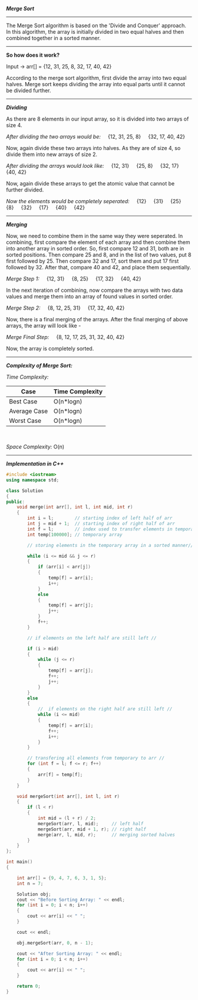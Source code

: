 ***Merge Sort***

<hr>

The Merge Sort algorithm is based on the 'Divide and Conquer' approach.
In this algorithm, the array is initially divided in two equal halves and then combined together in a sorted manner.

<hr>

**So how does it work?**

Input -> arr[] = {12, 31, 25, 8, 32, 17, 40, 42}

According to the merge sort algorithm, first divide the array into two equal halves.
Merge sort keeps dividing the array into equal parts until it cannot be divided further.

<hr> 

**_Dividing_**


As there are 8 elements in our input array, so it is divided into two arrays of size 4.

_After dividing the two arrays would be:_  &nbsp;  &nbsp;   {12, 31, 25, 8}  &nbsp;  &nbsp;   {32, 17, 40, 42}

Now, again divide these two arrays into halves. As they are of size 4, so divide them into new arrays of size 2.

_After dividing the arrays would look like:_  &nbsp;  &nbsp;  {12, 31}  &nbsp;  &nbsp;   {25, 8}  &nbsp;  &nbsp;   {32, 17}  &nbsp;  &nbsp;   {40, 42}

Now, again divide these arrays to get the atomic value that cannot be further divided.

_Now the elements would be completely seperated:_  &nbsp;  &nbsp;   {12}  &nbsp;  &nbsp;   {31}  &nbsp;  &nbsp;   {25}  &nbsp;  &nbsp;   {8}  &nbsp;  &nbsp;   {32}  &nbsp;  &nbsp;   {17}  &nbsp;  &nbsp;   {40}  &nbsp;  &nbsp;   {42}

<hr>


***Merging***


Now, we need to combine them in the same way they were seperated.
In combining, first compare the element of each array and then combine them into another array in sorted order.
So, first compare 12 and 31, both are in sorted positions. Then compare 25 and 8, and in the list of two values, put 8 first followed by 25. Then compare 32 and 17, sort them and put 17 first followed by 32. After that, compare 40 and 42, and place them sequentially.

_Merge Step 1:_  &nbsp;  &nbsp;   {12, 31}  &nbsp;  &nbsp;   {8, 25}  &nbsp;  &nbsp;   {17, 32}  &nbsp;  &nbsp;   {40, 42}

In the next iteration of combining, now compare the arrays with two data values and merge them into an array of found values in sorted order.

_Merge Step 2:_  &nbsp;  &nbsp;   {8, 12, 25, 31}  &nbsp;  &nbsp;   {17, 32, 40, 42}

Now, there is a final merging of the arrays. After the final merging of above arrays, the array will look like -

_Merge Final Step:_  &nbsp;  &nbsp;   {8, 12, 17, 25, 31, 32, 40, 42}

Now, the array is completely sorted.

<hr>

***Complexity of Merge Sort:***

_Time Complexity:_

| Case | Time Complexity |
|------|------|
|Best Case|O(n*logn)|
|Average Case|O(n*logn)|
|Worst Case|O(n*logn)|

<br>

_Space Complexity:_ O(n)

<hr>

_**Implementation in C++**_
```cpp
#include <iostream>
using namespace std;

class Solution
{
public:
    void merge(int arr[], int l, int mid, int r)
    {
        int i = l;        // starting index of left half of arr
        int j = mid + 1;  // starting index of right half of arr
        int f = l;        // index used to transfer elements in temporary array
        int temp[100000]; // temporary array

        // storing elements in the temporary array in a sorted manner//

        while (i <= mid && j <= r)
        {
            if (arr[i] < arr[j])
            {
                temp[f] = arr[i];
                i++;
            }
            else
            {
                temp[f] = arr[j];
                j++;
            }
            f++;
        }

        // if elements on the left half are still left //

        if (i > mid)
        {
            while (j <= r)
            {
                temp[f] = arr[j];
                f++;
                j++;
            }
        }
        else
        {
            //  if elements on the right half are still left //
            while (i <= mid)
            {
                temp[f] = arr[i];
                f++;
                i++;
            }
        }

        // transfering all elements from temporary to arr //
        for (int f = l; f <= r; f++)
        {
            arr[f] = temp[f];
        }
    }

    void mergeSort(int arr[], int l, int r)
    {
        if (l < r)
        {
            int mid = (l + r) / 2;
            mergeSort(arr, l, mid);     // left half
            mergeSort(arr, mid + 1, r); // right half
            merge(arr, l, mid, r);      // merging sorted halves
        }
    }
};

int main()
{

    int arr[] = {9, 4, 7, 6, 3, 1, 5};
    int n = 7;

    Solution obj;
    cout << "Before Sorting Array: " << endl;
    for (int i = 0; i < n; i++)
    {
        cout << arr[i] << " ";
    }

    cout << endl;

    obj.mergeSort(arr, 0, n - 1);

    cout << "After Sorting Array: " << endl;
    for (int i = 0; i < n; i++)
    {
        cout << arr[i] << " ";
    }

    return 0;
}
```
